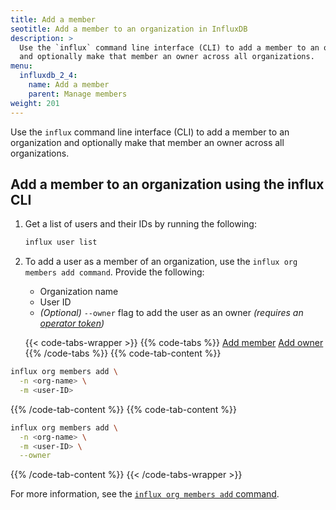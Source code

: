 ```yaml
---
title: Add a member
seotitle: Add a member to an organization in InfluxDB
description: >
  Use the `influx` command line interface (CLI) to add a member to an organization
  and optionally make that member an owner across all organizations.
menu:
  influxdb_2_4:
    name: Add a member
    parent: Manage members
weight: 201
---
```


Use the `influx` command line interface (CLI) to add a member to an organization
and optionally make that member an owner across all organizations.

## Add a member to an organization using the influx CLI

1. Get a list of users and their IDs by running the following:

    ```sh
    influx user list
    ```

2. To add a user as a member of an organization, use the `influx org members add command`.
   Provide the following:
   
   - Organization name
   - User ID
   - _(Optional)_ `--owner` flag to add the user as an owner 
    _(requires an [operator token](/influxdb/v2.4/security/tokens/#operator-token))_

    {{< code-tabs-wrapper >}}
{{% code-tabs %}}
[Add member](#)
[Add owner](#)
{{% /code-tabs %}}
{{% code-tab-content %}}
```sh
influx org members add \
  -n <org-name> \
  -m <user-ID>
```
{{% /code-tab-content %}}
{{% code-tab-content %}}
```sh
influx org members add \
  -n <org-name> \
  -m <user-ID> \
  --owner
```
{{% /code-tab-content %}}
    {{< /code-tabs-wrapper >}}

For more information, see the [`influx org members add` command](/influxdb/v2.4/reference/cli/influx/org/members/add).
